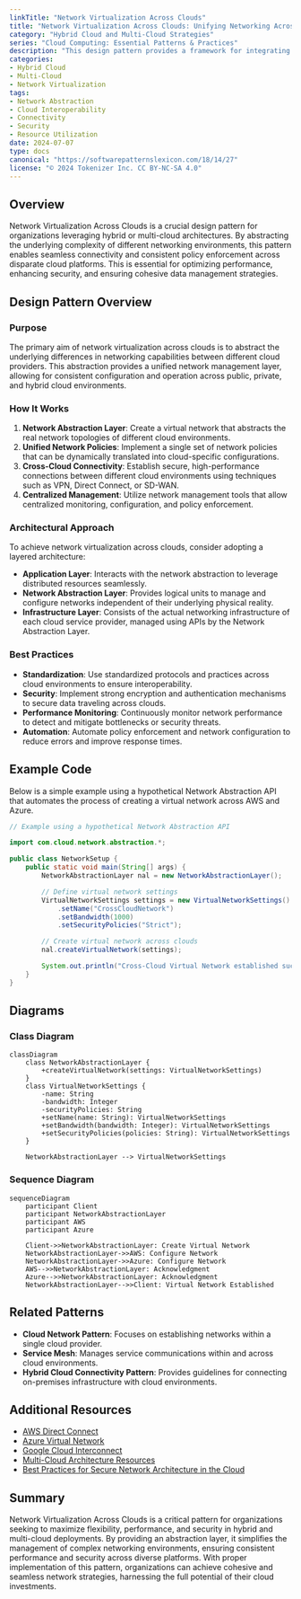 ```yaml
---
linkTitle: "Network Virtualization Across Clouds"
title: "Network Virtualization Across Clouds: Unifying Networking Across Environments"
category: "Hybrid Cloud and Multi-Cloud Strategies"
series: "Cloud Computing: Essential Patterns & Practices"
description: "This design pattern provides a framework for integrating and abstracting networking resources across multiple cloud environments, enabling seamless connectivity, consistent security policies, and efficient resource utilization."
categories:
- Hybrid Cloud
- Multi-Cloud
- Network Virtualization
tags:
- Network Abstraction
- Cloud Interoperability
- Connectivity
- Security
- Resource Utilization
date: 2024-07-07
type: docs
canonical: "https://softwarepatternslexicon.com/18/14/27"
license: "© 2024 Tokenizer Inc. CC BY-NC-SA 4.0"
---
```


## Overview

Network Virtualization Across Clouds is a crucial design pattern for organizations leveraging hybrid or multi-cloud architectures. By abstracting the underlying complexity of different networking environments, this pattern enables seamless connectivity and consistent policy enforcement across disparate cloud platforms. This is essential for optimizing performance, enhancing security, and ensuring cohesive data management strategies.

## Design Pattern Overview

### Purpose

The primary aim of network virtualization across clouds is to abstract the underlying differences in networking capabilities between different cloud providers. This abstraction provides a unified network management layer, allowing for consistent configuration and operation across public, private, and hybrid cloud environments.

### How It Works

1. **Network Abstraction Layer**: Create a virtual network that abstracts the real network topologies of different cloud environments.
2. **Unified Network Policies**: Implement a single set of network policies that can be dynamically translated into cloud-specific configurations.
3. **Cross-Cloud Connectivity**: Establish secure, high-performance connections between different cloud environments using techniques such as VPN, Direct Connect, or SD-WAN.
4. **Centralized Management**: Utilize network management tools that allow centralized monitoring, configuration, and policy enforcement.

### Architectural Approach

To achieve network virtualization across clouds, consider adopting a layered architecture:

- **Application Layer**: Interacts with the network abstraction to leverage distributed resources seamlessly.
- **Network Abstraction Layer**: Provides logical units to manage and configure networks independent of their underlying physical reality.
- **Infrastructure Layer**: Consists of the actual networking infrastructure of each cloud service provider, managed using APIs by the Network Abstraction Layer.

### Best Practices

- **Standardization**: Use standardized protocols and practices across cloud environments to ensure interoperability.
- **Security**: Implement strong encryption and authentication mechanisms to secure data traveling across clouds.
- **Performance Monitoring**: Continuously monitor network performance to detect and mitigate bottlenecks or security threats.
- **Automation**: Automate policy enforcement and network configuration to reduce errors and improve response times.

## Example Code

Below is a simple example using a hypothetical Network Abstraction API that automates the process of creating a virtual network across AWS and Azure.

```java
// Example using a hypothetical Network Abstraction API

import com.cloud.network.abstraction.*;

public class NetworkSetup {
    public static void main(String[] args) {
        NetworkAbstractionLayer nal = new NetworkAbstractionLayer();

        // Define virtual network settings
        VirtualNetworkSettings settings = new VirtualNetworkSettings()
            .setName("CrossCloudNetwork")
            .setBandwidth(1000)
            .setSecurityPolicies("Strict");

        // Create virtual network across clouds
        nal.createVirtualNetwork(settings);

        System.out.println("Cross-Cloud Virtual Network established successfully.");
    }
}
```

## Diagrams

### Class Diagram

```mermaid
classDiagram
    class NetworkAbstractionLayer {
        +createVirtualNetwork(settings: VirtualNetworkSettings)
    }
    class VirtualNetworkSettings {
        -name: String
        -bandwidth: Integer
        -securityPolicies: String
        +setName(name: String): VirtualNetworkSettings
        +setBandwidth(bandwidth: Integer): VirtualNetworkSettings
        +setSecurityPolicies(policies: String): VirtualNetworkSettings
    }
    
    NetworkAbstractionLayer --> VirtualNetworkSettings
```

### Sequence Diagram

```mermaid
sequenceDiagram
    participant Client
    participant NetworkAbstractionLayer
    participant AWS
    participant Azure
    
    Client->>NetworkAbstractionLayer: Create Virtual Network
    NetworkAbstractionLayer->>AWS: Configure Network
    NetworkAbstractionLayer->>Azure: Configure Network
    AWS-->>NetworkAbstractionLayer: Acknowledgment
    Azure-->>NetworkAbstractionLayer: Acknowledgment
    NetworkAbstractionLayer-->>Client: Virtual Network Established
```

## Related Patterns

- **Cloud Network Pattern**: Focuses on establishing networks within a single cloud provider.
- **Service Mesh**: Manages service communications within and across cloud environments.
- **Hybrid Cloud Connectivity Pattern**: Provides guidelines for connecting on-premises infrastructure with cloud environments.

## Additional Resources

- [AWS Direct Connect](https://aws.amazon.com/directconnect/)
- [Azure Virtual Network](https://azure.microsoft.com/en-us/services/virtual-network/)
- [Google Cloud Interconnect](https://cloud.google.com/interconnect)
- [Multi-Cloud Architecture Resources](https://archunit.io/)
- [Best Practices for Secure Network Architecture in the Cloud](https://csrc.nist.gov/)

## Summary

Network Virtualization Across Clouds is a critical pattern for organizations seeking to maximize flexibility, performance, and security in hybrid and multi-cloud deployments. By providing an abstraction layer, it simplifies the management of complex networking environments, ensuring consistent performance and security across diverse platforms. With proper implementation of this pattern, organizations can achieve cohesive and seamless network strategies, harnessing the full potential of their cloud investments.
